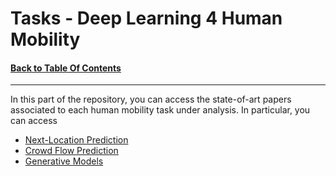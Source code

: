 # Tasks - Deep Learning 4 Human Mobility
#### [Back to Table Of Contents](https://github.com/scikit-mobility/DeepLearning4HumanMobility)
---

In this part of the repository, you can access the state-of-art papers associated to each human mobility task under analysis. 
In particular, you can access 

- [Next-Location Prediction](https://github.com/scikit-mobility/DeepLearning4HumanMobility/blob/master/Tasks/next-location.md)
- [Crowd Flow Prediction](https://github.com/scikit-mobility/DeepLearning4HumanMobility/blob/master/Tasks/crowd.md)
- [Generative Models](https://github.com/scikit-mobility/DeepLearning4HumanMobility/blob/master/Tasks/generative.md)
